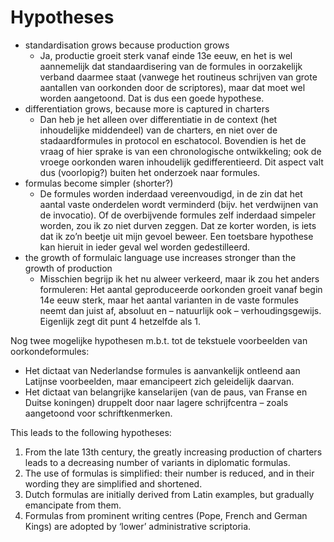 # Hypotheses

- standardisation grows because production grows
    - Ja, productie groeit sterk vanaf einde 13e eeuw, en het is wel aannemelijk dat standaardisering van de formules in oorzakelijk verband daarmee staat (vanwege het routineus schrijven van grote aantallen van oorkonden door de scriptores), maar dat moet wel worden aangetoond. Dat is dus een goede hypothese.
- differentiation grows, because more is captured in charters
    - Dan heb je het alleen over differentiatie in de context (het inhoudelijke middendeel) van de charters, en niet over de stadaardformules in protocol en eschatocol. Bovendien is het de vraag of hier sprake is van een chronologische ontwikkeling; ook de vroege oorkonden waren inhoudelijk gedifferentieerd. Dit aspect valt dus (voorlopig?) buiten het onderzoek naar formules.
- formulas become simpler (shorter?)
    - De formules worden inderdaad vereenvoudigd, in de zin dat het aantal vaste onderdelen wordt verminderd (bijv. het verdwijnen van de invocatio). Of de overbijvende formules zelf inderdaad simpeler worden, zou ik zo niet durven zeggen. Dat ze korter worden, is iets dat ik zo’n beetje uit mijn gevoel beweer. Een toetsbare hypothese kan hieruit in ieder geval wel worden gedestilleerd.
- the growth of formulaic language use increases stronger than the growth of production
    - Misschien begrijp ik het nu alweer verkeerd, maar ik zou het anders formuleren: Het aantal geproduceerde oorkonden groeit vanaf begin 14e eeuw sterk, maar het aantal varianten in de vaste formules neemt dan juist af, absoluut en – natuurlijk ook – verhoudingsgewijs. Eigenlijk zegt dit punt 4 hetzelfde als 1.

Nog twee mogelijke hypothesen m.b.t. tot de tekstuele voorbeelden van oorkondeformules:

- Het dictaat van Nederlandse formules is aanvankelijk ontleend aan Latijnse voorbeelden, maar emancipeert zich geleidelijk daarvan.
- Het dictaat van belangrijke kanselarijen (van de paus, van Franse en Duitse koningen) druppelt door naar lagere schrijfcentra – zoals aangetoond voor schriftkenmerken.

This leads to the following hypotheses:

1. From the late 13th century, the greatly increasing production of charters leads to a decreasing number of variants in diplomatic formulas.
2. The use of formulas is simplified: their number is reduced, and in their wording they are simplified and shortened.
3. Dutch formulas are initially derived from Latin examples, but gradually emancipate from them.
4. Formulas from prominent writing centres (Pope, French and German Kings) are adopted by ‘lower’ administrative scriptoria.


